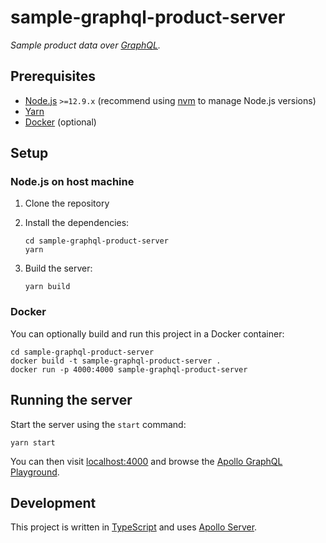 # sample-graphql-product-server

_Sample product data over [GraphQL](https://graphql.org)._

## Prerequisites

* [Node.js](https://nodejs.org/en/) `>=12.9.x` (recommend using
  [nvm](https://github.com/nvm-sh/nvm/) to manage Node.js versions)
* [Yarn](https://yarnpkg.com/en/)
* [Docker](https://www.docker.com) (optional)

## Setup

### Node.js on host machine

1. Clone the repository
2. Install the dependencies:

    ```shell
    cd sample-graphql-product-server
    yarn
    ```
3. Build the server:

    ```shell
    yarn build
    ```

### Docker

You can optionally build and run this project in a Docker container:

```shell
cd sample-graphql-product-server
docker build -t sample-graphql-product-server .
docker run -p 4000:4000 sample-graphql-product-server
```

## Running the server

Start the server using the `start` command:

```shell
yarn start
```

You can then visit [localhost:4000](http://localhost:4000) and browse the
[Apollo GraphQL Playground](https://www.apollographql.com/docs/apollo-server/features/graphql-playground/).

## Development

This project is written in [TypeScript](https://www.typescriptlang.org) and uses
[Apollo Server](https://www.apollographql.com/docs/apollo-server/).
